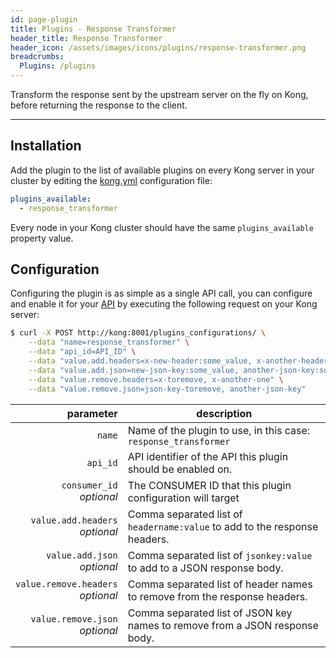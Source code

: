 ```yaml
---
id: page-plugin
title: Plugins - Response Transformer
header_title: Response Transformer
header_icon: /assets/images/icons/plugins/response-transformer.png
breadcrumbs:
  Plugins: /plugins
---
```


Transform the response sent by the upstream server on the fly on Kong, before returning the response to the client.

---

## Installation

Add the plugin to the list of available plugins on every Kong server in your cluster by editing the [kong.yml][configuration] configuration file:

```yaml
plugins_available:
  - response_transformer
```

Every node in your Kong cluster should have the same `plugins_available` property value.

## Configuration

Configuring the plugin is as simple as a single API call, you can configure and enable it for your [API][api-object] by executing the following request on your Kong server:

```bash
$ curl -X POST http://kong:8001/plugins_configurations/ \
    --data "name=response_transformer" \
    --data "api_id=API_ID" \
    --data "value.add.headers=x-new-header:some_value, x-another-header:some_value" \
    --data "value.add.json=new-json-key:some_value, another-json-key:some_value" \
    --data "value.remove.headers=x-toremove, x-another-one" \
    --data "value.remove.json=json-key-toremove, another-json-key"
```

parameter                                           | description
 ---:                                               | ---
`name`                                              | Name of the plugin to use, in this case: `response_transformer`
`api_id`                                            | API identifier of the API this plugin should be enabled on.
`consumer_id`<br>*optional*                         | The CONSUMER ID that this plugin configuration will target
`value.add.headers`<br>*optional*                   | Comma separated list of `headername:value` to add to the response headers.
`value.add.json`<br>*optional*                      | Comma separated list of `jsonkey:value` to add to a JSON response body.
`value.remove.headers`<br>*optional*                | Comma separated list of header names to remove from the response headers.
`value.remove.json`<br>*optional*                   | Comma separated list of JSON key names to remove from a JSON response body.

[api-object]: /docs/{{site.data.kong_latest.version}}/admin-api/#api-object
[configuration]: /docs/{{site.data.kong_latest.version}}/configuration
